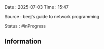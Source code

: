 Date : 2025-07-03  Time : 15:47

Source : beej's guide to network programming

Status : #inProgress   
## Information

